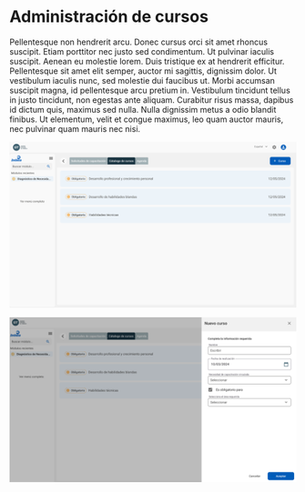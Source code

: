# Administración de cursos

Pellentesque non hendrerit arcu. Donec cursus orci sit amet rhoncus suscipit. Etiam porttitor nec justo sed condimentum. Ut pulvinar iaculis suscipit. Aenean eu molestie lorem. Duis tristique ex at hendrerit efficitur. Pellentesque sit amet elit semper, auctor mi sagittis, dignissim dolor. Ut vestibulum iaculis nunc, sed molestie dui faucibus ut. Morbi accumsan suscipit magna, id pellentesque arcu pretium in. Vestibulum tincidunt tellus in justo tincidunt, non egestas ante aliquam. Curabitur risus massa, dapibus id dictum quis, maximus sed nulla. Nulla dignissim metus a odio blandit finibus. Ut elementum, velit et congue maximus, leo quam auctor mauris, nec pulvinar quam mauris nec nisi.

![Agenda](../../../static/img/Catalogos.png)

![Agenda](../../../static/img/NuevoCurso.png)
